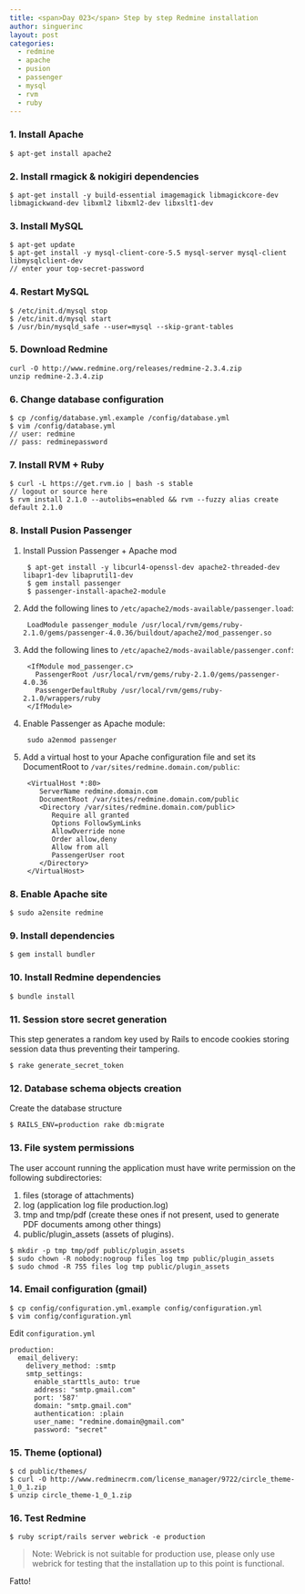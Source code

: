 ```yaml
---
title: <span>Day 023</span> Step by step Redmine installation
author: singuerinc
layout: post
categories:
  - redmine
  - apache
  - pusion
  - passenger
  - mysql
  - rvm
  - ruby
---
```


### 1. Install Apache

    $ apt-get install apache2
    
### 2. Install rmagick & nokigiri dependencies

    $ apt-get install -y build-essential imagemagick libmagickcore-dev libmagickwand-dev libxml2 libxml2-dev libxslt1-dev
    
### 3. Install MySQL
    $ apt-get update
    $ apt-get install -y mysql-client-core-5.5 mysql-server mysql-client libmysqlclient-dev
    // enter your top-secret-password

### 4. Restart MySQL
    $ /etc/init.d/mysql stop
    $ /etc/init.d/mysql start
    $ /usr/bin/mysqld_safe --user=mysql --skip-grant-tables

### 5. Download Redmine
    curl -O http://www.redmine.org/releases/redmine-2.3.4.zip
    unzip redmine-2.3.4.zip

### 6. Change database configuration
    $ cp /config/database.yml.example /config/database.yml
    $ vim /config/database.yml
    // user: redmine
    // pass: redminepassword

### 7. Install RVM + Ruby
    $ curl -L https://get.rvm.io | bash -s stable
    // logout or source here
    $ rvm install 2.1.0 --autolibs=enabled && rvm --fuzzy alias create default 2.1.0

### 8. Install Pusion Passenger

1. Install Pussion Passenger + Apache mod

        $ apt-get install -y libcurl4-openssl-dev apache2-threaded-dev libapr1-dev libaprutil1-dev
        $ gem install passenger
        $ passenger-install-apache2-module
    

2. Add the following lines to `/etc/apache2/mods-available/passenger.load`:
    
        LoadModule passenger_module /usr/local/rvm/gems/ruby-2.1.0/gems/passenger-4.0.36/buildout/apache2/mod_passenger.so
        
3. Add the following lines to `/etc/apache2/mods-available/passenger.conf`:
    
        <IfModule mod_passenger.c>
          PassengerRoot /usr/local/rvm/gems/ruby-2.1.0/gems/passenger-4.0.36
          PassengerDefaultRuby /usr/local/rvm/gems/ruby-2.1.0/wrappers/ruby
        </IfModule> 

4. Enable Passenger as Apache module:

        sudo a2enmod passenger  

5. Add a virtual host to your Apache configuration file and set its DocumentRoot to `/var/sites/redmine.domain.com/public`:

        <VirtualHost *:80>
           ServerName redmine.domain.com
           DocumentRoot /var/sites/redmine.domain.com/public
           <Directory /var/sites/redmine.domain.com/public>
              Require all granted
              Options FollowSymLinks
              AllowOverride none
              Order allow,deny
              Allow from all
              PassengerUser root
           </Directory>
        </VirtualHost>

### 8. Enable Apache site

    $ sudo a2ensite redmine

### 9. Install dependencies

    $ gem install bundler

### 10. Install Redmine dependencies

    $ bundle install

### 11. Session store secret generation
This step generates a random key used by Rails to encode cookies storing session data thus preventing their tampering.

    $ rake generate_secret_token

### 12. Database schema objects creation
Create the database structure

    $ RAILS_ENV=production rake db:migrate
    
### 13. File system permissions
The user account running the application must have write permission on the following subdirectories:

1. files (storage of attachments)
2. log (application log file production.log)
3. tmp and tmp/pdf (create these ones if not present, used to generate PDF documents among other things)
4. public/plugin_assets (assets of plugins).

<b></b>

    $ mkdir -p tmp tmp/pdf public/plugin_assets
    $ sudo chown -R nobody:nogroup files log tmp public/plugin_assets
    $ sudo chmod -R 755 files log tmp public/plugin_assets

### 14. Email configuration (gmail)

    $ cp config/configuration.yml.example config/configuration.yml
    $ vim config/configuration.yml

Edit `configuration.yml`

    production:
      email_delivery:
        delivery_method: :smtp
        smtp_settings:
          enable_starttls_auto: true
          address: "smtp.gmail.com" 
          port: '587'
          domain: "smtp.gmail.com" 
          authentication: :plain
          user_name: "redmine.domain@gmail.com" 
          password: "secret"

### 15. Theme (optional)

    $ cd public/themes/
    $ curl -O http://www.redminecrm.com/license_manager/9722/circle_theme-1_0_1.zip
    $ unzip circle_theme-1_0_1.zip

### 16. Test Redmine

    $ ruby script/rails server webrick -e production
    
> Note: Webrick is not suitable for production use, please only use webrick for testing that the installation up to this point is functional.

Fatto!
